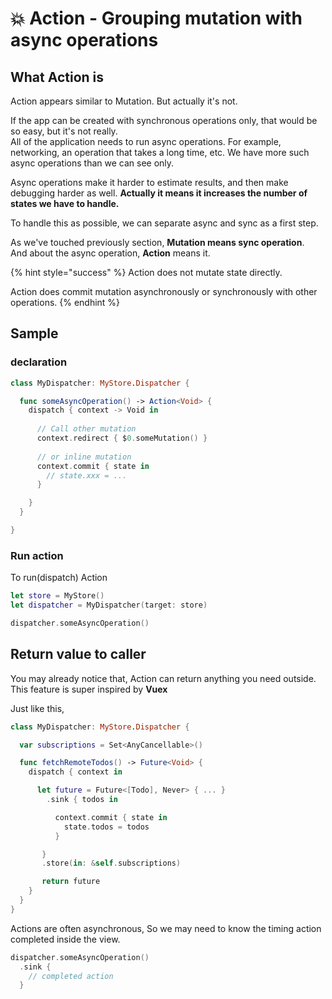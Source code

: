 # 💥 Action - Grouping mutation with async operations

## What Action is

Action appears similar to Mutation. But actually it's not.

If the app can be created with synchronous operations only, that would be so easy, but it's not really.   
All of the application needs to run async operations. For example, networking, an operation that takes a long time, etc. We have more such async operations than we can see only.

Async operations make it harder to estimate results, and then make debugging harder as well. **Actually it means it increases the number of states we have to handle.**

To handle this as possible, we can separate async and sync as a first step.

As we've touched previously section, **Mutation means sync operation**.   
And about the async operation, **Action** means it.

{% hint style="success" %}
Action does not mutate state directly. 

Action does commit mutation asynchronously or synchronously with other operations.
{% endhint %}

## Sample 

### declaration

```swift
class MyDispatcher: MyStore.Dispatcher {

  func someAsyncOperation() -> Action<Void> {
    dispatch { context -> Void in
    
      // Call other mutation
      context.redirect { $0.someMutation() }
      
      // or inline mutation
      context.commit { state in
        // state.xxx = ...      
      }

    }
  }

}
```

### Run action

To run\(dispatch\) Action

```swift
let store = MyStore()
let dispatcher = MyDispatcher(target: store)

dispatcher.someAsyncOperation()
```

## Return value to caller

You may already notice that, Action can return anything you need outside.  
This feature is super inspired by **Vuex**

Just like this,

```swift
class MyDispatcher: MyStore.Dispatcher {

  var subscriptions = Set<AnyCancellable>()

  func fetchRemoteTodos() -> Future<Void> {
    dispatch { context in

      let future = Future<[Todo], Never> { ... }
        .sink { todos in

          context.commit { state in
            state.todos = todos
          }

       }
       .store(in: &self.subscriptions)

       return future
    }
  }
}
```

Actions are often asynchronous, So we may need to know the timing action completed inside the view.

```swift
dispatcher.someAsyncOperation()
  .sink { 
    // completed action
  }
```

